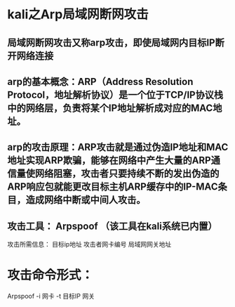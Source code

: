# kali之Arp局域网断网攻击

## 局域网断网攻击又称arp攻击，即使局域网内目标IP断开网络连接

## arp的基本概念：ARP（Address Resolution Protocol，地址解析协议）是一个位于TCP/IP协议栈中的网络层，负责将某个IP地址解析成对应的MAC地址。

## arp的攻击原理：ARP攻击就是通过伪造IP地址和MAC地址实现ARP欺骗，能够在网络中产生大量的ARP通信量使网络阻塞，攻击者只要持续不断的发出伪造的ARP响应包就能更改目标主机ARP缓存中的IP-MAC条目，造成网络中断或中间人攻击。

## 攻击工具：  Arpspoof （该工具在kali系统已内置）
    
 攻击所需信息：
   目标ip地址
   攻击者网卡编号
   局域网网关地址
    
# 攻击命令形式：
 Arpspoof -i 网卡 -t 目标IP 网关
    
